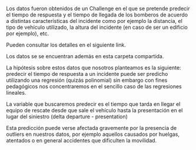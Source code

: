 Los datos fueron obtenidos de un Challenge en el que se pretende predecir el tiempo de respuesta y el tiempo de llegada de los bomberos de acuerdo a distintas características del incidente como por ejemplo la distancia, el tipo de vehículo utilizado, la altura del incidente (en caso de ser un edificio por ejemplo), etc.

Pueden consultar los detalles en el siguiente link.

Los datos se se encuentran además en esta carpeta compartida.

La hipótesis sobre estos datos que nosotros planteamos es la siguiente: predecir el tiempo de respuesta a un incidente puede ser predicho utilizando una regresión (quizás polinomial) sin embargo con fines pedagógicos nos concentraremos en el sencillo caso de las regresiones lineales.

La variable que buscaremos predecir es el tiempo que tarda en llegar el equipo de rescate desde que sale el vehículo hasta la presentación en el lugar del siniestro (delta departure - presentation)

Esta predicción puede verse afectada gravemente por la presencia de outliers en nuestros datos, por ejemplo aquellos causados por huelgas, atentados o en general accidentes que dificulten la movilidad.